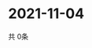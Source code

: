 # 2021-11-04
  共 0条

  <!-- BEGIN -->
  <!-- 最后更新时间Thu Nov 04 2021 08:04:04 GMT+0000 (Coordinated Universal Time) -->
  
  <!-- END -->
  
  